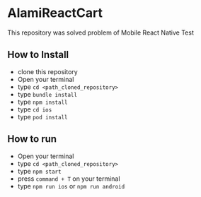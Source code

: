 # AlamiReactCart

This repository was solved problem of Mobile React Native Test

## How to Install

- clone this repository
- Open your terminal
- type `cd <path_cloned_repository>`
- type `bundle install`
- type `npm install`
- type `cd ios`
- type `pod install`

## How to run
- Open your terminal
- type `cd <path_cloned_repository>`
- type `npm start`
- press `command + T` on your terminal
- type `npm run ios` or `npm run android`
